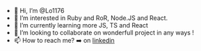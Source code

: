 - 👋  Hi, I’m @Lo1176
- 👀  I’m interested in Ruby and RoR, Node.JS and React.
- 🌱  I’m currently learning more JS, TS and React
- 💞️  I’m looking to collaborate on wonderfull project in any ways !
- 📫  How to reach me? ➡️ on [linkedin](https://www.linkedin.com/in/laurent-binder/)

<!---
Lo1176/Lo1176 is a ✨ special ✨ repository because its `README.md` (this file) appears on your GitHub profile.
You can click the Preview link to take a look at your changes.
--->
